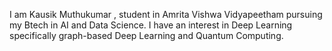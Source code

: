 I am Kausik Muthukumar , student in Amrita Vishwa Vidyapeetham pursuing my Btech in AI and Data Science. I have an interest in Deep Learning specifically graph-based Deep Learning and Quantum Computing.


<!---
SycamoreQ/SycamoreQ is a ✨ special ✨ repository because its `README.md` (this file) appears on your GitHub profile.
You can click the Preview link to take a look at your changes.
--->
